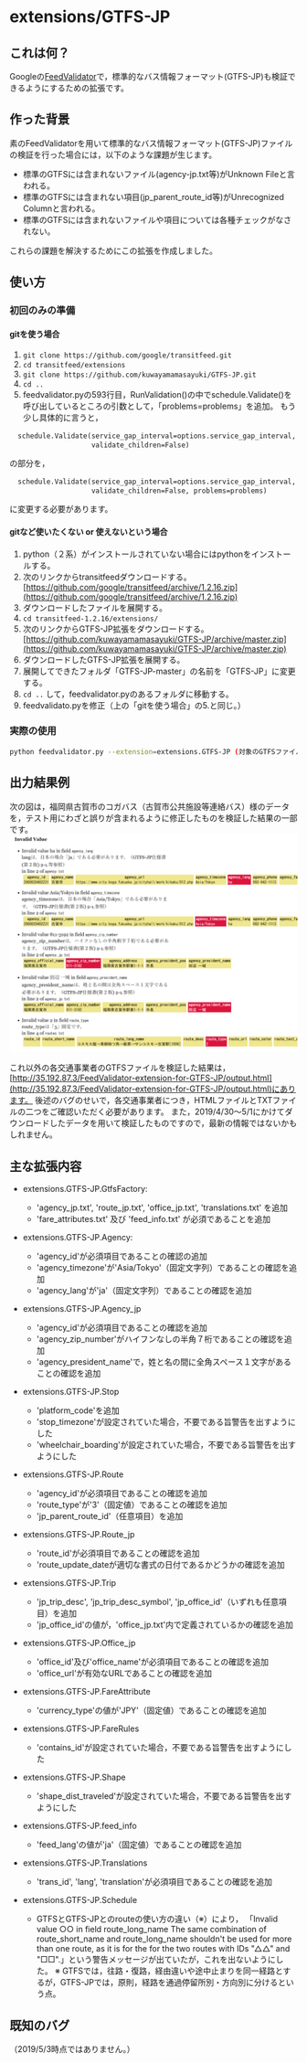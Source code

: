 # extensions/GTFS-JP

## これは何？

Googleの[FeedValidator](https://github.com/google/transitfeed/wiki/FeedValidator)で，標準的なバス情報フォーマット(GTFS-JP)も検証できるようにするための拡張です。

## 作った背景

素のFeedValidatorを用いて標準的なバス情報フォーマット(GTFS-JP)ファイルの検証を行った場合には，以下のような課題が生じます。

- 標準のGTFSには含まれないファイル(agency-jp.txt等)がUnknown Fileと言われる。
- 標準のGTFSには含まれない項目(jp_parent_route_id等)がUnrecognized Columnと言われる。
- 標準のGTFSには含まれないファイルや項目については各種チェックがなされない。

これらの課題を解決するためにこの拡張を作成しました。

## 使い方

### 初回のみの準備

#### gitを使う場合

1. `git clone https://github.com/google/transitfeed.git`
1. `cd transitfeed/extensions`
1. `git clone https://github.com/kuwayamamasayuki/GTFS-JP.git`
1. `cd ..`
1. feedvalidator.pyの593行目，RunValidation()の中でschedule.Validate()を呼び出しているところの引数として，「problems=problems」を追加。
もう少し具体的に言うと，
````
  schedule.Validate(service_gap_interval=options.service_gap_interval,
                    validate_children=False)
````
の部分を，
````
  schedule.Validate(service_gap_interval=options.service_gap_interval,
                    validate_children=False, problems=problems)
````
に変更する必要があります。


#### gitなど使いたくない or 使えないという場合

1. python（２系）がインストールされていない場合にはpythonをインストールする。
1. 次のリンクからtransitfeedダウンロードする。[https://github.com/google/transitfeed/archive/1.2.16.zip](https://github.com/google/transitfeed/archive/1.2.16.zip)
1. ダウンロードしたファイルを展開する。
1. `cd transitfeed-1.2.16/extensions/`
1. 次のリンクからGTFS-JP拡張をダウンロードする。[https://github.com/kuwayamamasayuki/GTFS-JP/archive/master.zip](https://github.com/kuwayamamasayuki/GTFS-JP/archive/master.zip)
1. ダウンロードしたGTFS-JP拡張を展開する。
1. 展開してできたフォルダ「GTFS-JP-master」の名前を「GTFS-JP」に変更する。
1. `cd ..` して，feedvalidator.pyのあるフォルダに移動する。
1. feedvalidato.pyを修正（上の「gitを使う場合」の5.と同じ。）

### 実際の使用

````sh
python feedvalidator.py --extension=extensions.GTFS-JP (対象のGTFSファイルやフォルダ)
````

## 出力結果例

次の図は，福岡県古賀市のコガバス（古賀市公共施設等連絡バス）様のデータを，テスト用にわざと誤りが含まれるように修正したものを検証した結果の一部です。
![出力例](キャプチャ.PNG)

これ以外の各交通事業者のGTFSファイルを検証した結果は，[http://35.192.87.3/FeedValidator-extension-for-GTFS-JP/output.html](http://35.192.87.3/FeedValidator-extension-for-GTFS-JP/output.html)にあります。
後述のバグのせいで，各交通事業者につき，HTMLファイルとTXTファイルの二つをご確認いただく必要があります。
また，2019/4/30～5/1にかけてダウンロードしたデータを用いて検証したものですので，最新の情報ではないかもしれません。

## 主な拡張内容

- extensions.GTFS-JP.GtfsFactory:
  - 'agency_jp.txt', 'route_jp.txt', 'office_jp.txt', 'translations.txt' を追加
  - 'fare_attributes.txt' 及び 'feed_info.txt' が必須であることを追加

- extensions.GTFS-JP.Agency:
  - 'agency_id'が必須項目であることの確認の追加
  - 'agency_timezone'が'Asia/Tokyo'（固定文字列）であることの確認を追加
  - 'agency_lang'が'ja'（固定文字列）であることの確認を追加

- extensions.GTFS-JP.Agency_jp
  - 'agency_id'が必須項目であることの確認を追加
  - 'agency_zip_number'がハイフンなしの半角７桁であることの確認を追加
  - 'agency_president_name'で，姓と名の間に全角スペース１文字があることの確認を追加

- extensions.GTFS-JP.Stop
  - 'platform_code'を追加
  - 'stop_timezone'が設定されていた場合，不要である旨警告を出すようにした
  - 'wheelchair_boarding'が設定されていた場合，不要である旨警告を出すようにした

- extensions.GTFS-JP.Route
  - 'agency_id'が必須項目であることの確認を追加
  - 'route_type'が'3'（固定値）であることの確認を追加
  - 'jp_parent_route_id'（任意項目）を追加

- extensions.GTFS-JP.Route_jp
  - 'route_id'が必須項目であることの確認を追加
  - 'route_update_dateが適切な書式の日付であるかどうかの確認を追加

- extensions.GTFS-JP.Trip
  - 'jp_trip_desc', 'jp_trip_desc_symbol', 'jp_office_id'（いずれも任意項目）を追加
  - 'jp_office_id'の値が，'office_jp.txt'内で定義されているかの確認を追加

- extensions.GTFS-JP.Office_jp
  - 'office_id'及び'office_name'が必須項目であることの確認を追加
  - 'office_url'が有効なURLであることの確認を追加

- extensions.GTFS-JP.FareAttribute
  - 'currency_type'の値が'JPY'（固定値）であることの確認を追加

- extensions.GTFS-JP.FareRules
  - 'contains_id'が設定されていた場合，不要である旨警告を出すようにした

- extensions.GTFS-JP.Shape
  - 'shape_dist_traveled'が設定されていた場合，不要である旨警告を出すようにした

- extensions.GTFS-JP.feed_info
  - 'feed_lang'の値が'ja'（固定値）であることの確認を追加

- extensions.GTFS-JP.Translations
  - 'trans_id', 'lang', 'translation'が必須項目であることの確認を追加
  
- extensions.GTFS-JP.Schedule
  - GTFSとGTFS-JPとのrouteの使い方の違い（※）により，
  「Invalid value ○○ in field route_long_name
   The same combination of route_short_name and route_long_name shouldn't be used for more than one route, as it is for the for the two routes with IDs "△△" and "□□".」という警告メッセージが出ていたが，これを出ないようにした。
   ※ GTFSでは，往路・復路，経由違いや途中止まりを同一経路とするが，GTFS-JPでは，原則，経路を通過停留所別・方向別に分けるという点。 

## 既知のバグ

（2019/5/3時点ではありません。）


